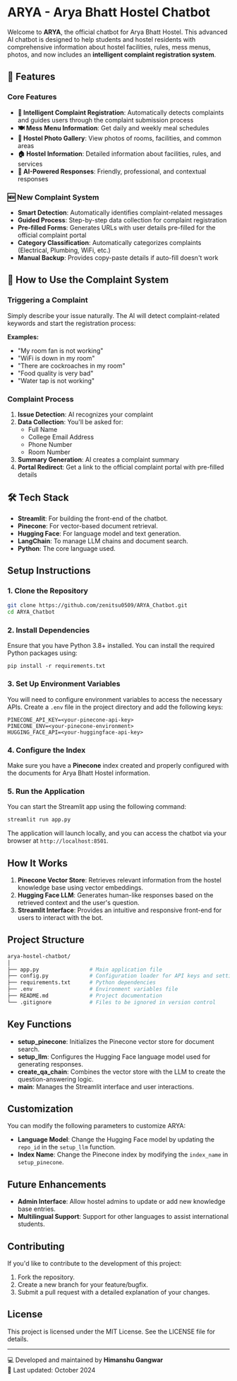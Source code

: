 ARYA - Arya Bhatt Hostel Chatbot
================================

Welcome to **ARYA**, the official chatbot for Arya Bhatt Hostel. This advanced AI chatbot is designed to help students and hostel residents with comprehensive information about hostel facilities, rules, mess menus, photos, and now includes an **intelligent complaint registration system**.

## 🌟 Features

### Core Features
-   **📝 Intelligent Complaint Registration**: Automatically detects complaints and guides users through the complaint submission process
-   **🍽️ Mess Menu Information**: Get daily and weekly meal schedules
-   **📸 Hostel Photo Gallery**: View photos of rooms, facilities, and common areas  
-   **🏠 Hostel Information**: Detailed information about facilities, rules, and services
-   **🤖 AI-Powered Responses**: Friendly, professional, and contextual responses

### 🆕 New Complaint System
-   **Smart Detection**: Automatically identifies complaint-related messages
-   **Guided Process**: Step-by-step data collection for complaint registration
-   **Pre-filled Forms**: Generates URLs with user details pre-filled for the official complaint portal
-   **Category Classification**: Automatically categorizes complaints (Electrical, Plumbing, WiFi, etc.)
-   **Manual Backup**: Provides copy-paste details if auto-fill doesn't work

## 🚀 How to Use the Complaint System

### Triggering a Complaint
Simply describe your issue naturally. The AI will detect complaint-related keywords and start the registration process:

**Examples:**
- "My room fan is not working"
- "WiFi is down in my room" 
- "There are cockroaches in my room"
- "Food quality is very bad"
- "Water tap is not working"

### Complaint Process
1. **Issue Detection**: AI recognizes your complaint
2. **Data Collection**: You'll be asked for:
   - Full Name
   - College Email Address  
   - Phone Number
   - Room Number
3. **Summary Generation**: AI creates a complaint summary
4. **Portal Redirect**: Get a link to the official complaint portal with pre-filled details

## 🛠️ Tech Stack

-   **Streamlit**: For building the front-end of the chatbot.
-   **Pinecone**: For vector-based document retrieval.
-   **Hugging Face**: For language model and text generation.
-   **LangChain**: To manage LLM chains and document search.
-   **Python**: The core language used.

Setup Instructions
------------------

### 1\. Clone the Repository

```bash
git clone https://github.com/zenitsu0509/ARYA_Chatbot.git
cd ARYA_Chatbot
```

### 2\. Install Dependencies

Ensure that you have Python 3.8+ installed. You can install the required Python packages using:
```
pip install -r requirements.txt
```

### 3\. Set Up Environment Variables

You will need to configure environment variables to access the necessary APIs. Create a `.env` file in the project directory and add the following keys:
```
PINECONE_API_KEY=<your-pinecone-api-key>
PINECONE_ENV=<your-pinecone-environment>
HUGGING_FACE_API=<your-huggingface-api-key>
```

### 4\. Configure the Index

Make sure you have a **Pinecone** index created and properly configured with the documents for Arya Bhatt Hostel information.

### 5\. Run the Application

You can start the Streamlit app using the following command:

```bash
streamlit run app.py
```

The application will launch locally, and you can access the chatbot via your browser at `http://localhost:8501`.

How It Works
------------

1.  **Pinecone Vector Store**: Retrieves relevant information from the hostel knowledge base using vector embeddings.
2.  **Hugging Face LLM**: Generates human-like responses based on the retrieved context and the user's question.
3.  **Streamlit Interface**: Provides an intuitive and responsive front-end for users to interact with the bot.

Project Structure
-----------------

```bash
arya-hostel-chatbot/
│
├── app.py                # Main application file
├── config.py             # Configuration loader for API keys and settings
├── requirements.txt      # Python dependencies
├── .env                  # Environment variables file
├── README.md             # Project documentation
└── .gitignore            # Files to be ignored in version control
```

Key Functions
-------------

-   **setup_pinecone**: Initializes the Pinecone vector store for document search.
-   **setup_llm**: Configures the Hugging Face language model used for generating responses.
-   **create_qa_chain**: Combines the vector store with the LLM to create the question-answering logic.
-   **main**: Manages the Streamlit interface and user interactions.

Customization
-------------

You can modify the following parameters to customize ARYA:

-   **Language Model**: Change the Hugging Face model by updating the `repo_id` in the `setup_llm` function.
-   **Index Name**: Change the Pinecone index by modifying the `index_name` in `setup_pinecone`.

Future Enhancements
-------------------

-   **Admin Interface**: Allow hostel admins to update or add new knowledge base entries.
-   **Multilingual Support**: Support for other languages to assist international students.

Contributing
------------

If you'd like to contribute to the development of this project:

1.  Fork the repository.
2.  Create a new branch for your feature/bugfix.
3.  Submit a pull request with a detailed explanation of your changes.

License
-------

This project is licensed under the MIT License. See the LICENSE file for details.

* * * * *

💻 Developed and maintained by **Himanshu Gangwar**\
🔄 Last updated: October 2024

